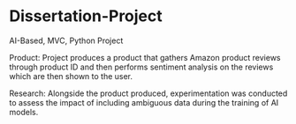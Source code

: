 # Dissertation-Project
AI-Based, MVC, Python Project

Product: Project produces a product that gathers Amazon product reviews through product ID and then performs sentiment analysis on the reviews which are then shown to the user.

Research: Alongside the product produced, experimentation was conducted to assess the impact of including ambiguous data during the training of AI models.
